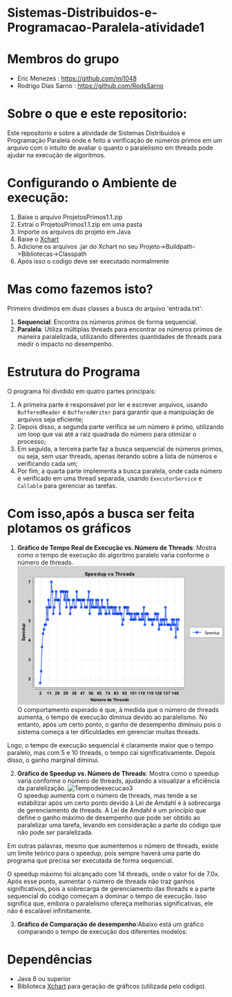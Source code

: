# Sistemas-Distribuidos-e-Programacao-Paralela-atividade1

# Membros do grupo

- Eric Menezes : https://github.com/mi1048
- Rodrigo Dias Sarno : https://github.com/RodsSarno

# Sobre o que e este repositorio:
Este repositorio e sobre a atividade de Sistemas Distribuidos e Programação Paralela onde e feito a verificação de números primos em um arquivo com o intuito de avaliar o quanto o paralelismo em threads pode ajudar na execução de algoritmos.

# Configurando o Ambiente de execução:
1. Baixe o arquivo ProjetosPrimos1.1.zip
2. Extrai o ProjetosPrimos1.1.zip em uma pasta
3. Importe os arquivos do projeto em Java
4. Baixe o [Xchart](https://knowm.org/open-source/xchart/)
5. Adicione os arquivos .jar do Xchart no seu Projeto->Buildpath->Bibliotecas->Classpath
6. Após isso o codigo deve ser executado normalmente

# Mas como fazemos isto?

Primeiro dividimos em duas classes a busca do arquivo 'entrada.txt':

1. **Sequencial**: Encontra os números primos de forma sequencial.
2. **Paralela**: Utiliza múltiplas threads para encontrar os números primos de maneira paralelizada, utilizando diferentes quantidades de threads para medir o impacto no desempenho.

# Estrutura do Programa

O programa foi dividido em quatro partes principais:

1. A primeira parte é responsável por ler e escrever arquivos, usando `BufferedReader` e `BufferedWriter` para garantir que a manipulação de arquivos seja eficiente;
2. Depois disso, a segunda parte verifica se um número é primo, utilizando um loop que vai até a raiz quadrada do número para otimizar o processo;
3. Em seguida, a terceira parte faz a busca sequencial de números primos, ou seja, sem usar threads, apenas iterando sobre a lista de números e verificando cada um;
4. Por fim, a quarta parte implementa a busca paralela, onde cada número é verificado em uma thread separada, usando `ExecutorService` e `Callable` para gerenciar as tarefas.

# Com isso,após a busca ser feita plotamos os gráficos

1. **Gráfico de Tempo Real de Execução vs. Número de Threads**: Mostra como o tempo de execução do algoritmo paralelo varia conforme o número de threads.
   ![Grafico de Tempo por threads](https://raw.githubusercontent.com/mi1048/Sistemas-Distribuidos-e-Programacao-Paralela-atividade1/refs/heads/main/Speedupvsthreadsjava3.jpg)<br>
O comportamento esperado é que, à medida que o número de threads aumenta, o tempo de execução diminua devido ao paralelismo. No entanto, após um certo ponto, o ganho de desempenho diminuiu pois o sistema começa a ter dificuldades em gerenciar muitas threads.

Logo, o tempo de execução sequencial é claramente maior que o tempo paralelo, mas com 5 e 10 threads, o tempo cai significativamente. Depois disso, o ganho marginal diminui.

2. **Gráfico de Speedup vs. Número de Threads**: Mostra como o speedup varia conforme o número de threads, ajudando a visualizar a eficiência da paralelização.
   ![Tempodeexecucao3](https://github.com/user-attachments/assets/1c35bdd8-66bb-4182-a7f6-a83d8d6d8338)<br>
O speedup aumenta com o número de threads, mas tende a se estabilizar após um certo ponto devido à Lei de Amdahl e à sobrecarga de gerenciamento de threads.
A Lei de Amdahl é um princípio que define o ganho máximo de desempenho que pode ser obtido ao paralelizar uma tarefa, levando em consideração a parte do código que não pode ser paralelizada.

Em outras palavras, mesmo que aumentemos o número de threads, existe um limite teórico para o speedup, pois sempre haverá uma parte do programa que precisa ser executada de forma sequencial.

O speedup máximo foi alcançado com 14 threads, onde o valor foi de 7.0x. Após esse ponto, aumentar o número de threads não traz ganhos significativos, pois a sobrecarga de gerenciamento das threads e a parte sequencial do código começam a dominar o tempo de execução. Isso significa que, embora o paralelismo ofereça melhorias significativas, ele não é escalável infinitamente.

3. **Gráfico de Comparação de desempenho**:Abaixo está um gráfico comparando o tempo de execução dos diferentes modelos:

   

   
# Dependências

- Java 8 ou superior
- Biblioteca [Xchart](https://knowm.org/open-source/xchart/) para geração de gráficos (utilizada pelo código).

